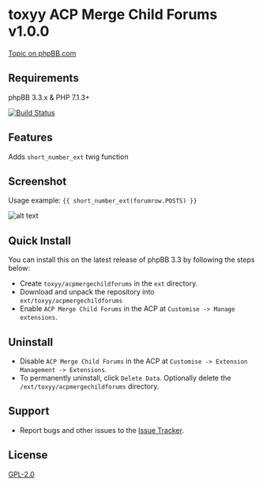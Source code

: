 # toxyy ACP Merge Child Forums v1.0.0

[Topic on phpBB.com](https://www.phpbb.com/community/viewtopic.php?t=2566181)

## Requirements

phpBB 3.3.x & PHP 7.1.3+

[![Build Status](https://travis-ci.org/toxyy/acpmergechildforums.svg?branch=master)](https://travis-ci.org/toxyy/acpmergechildforums)
## Features

Adds `short_number_ext` twig function

## Screenshot

Usage example: `{{ short_number_ext(forumrow.POSTS) }}`

![alt text](https://i.snipboard.io/tQVbdR.jpg)

## Quick Install

You can install this on the latest release of phpBB 3.3 by following the steps below:

* Create `toxyy/acpmergechildforums` in the `ext` directory.
* Download and unpack the repository into `ext/toxyy/acpmergechildforums`
* Enable `ACP Merge Child Forums` in the ACP at `Customise -> Manage extensions`.

## Uninstall

* Disable `ACP Merge Child Forums` in the ACP at `Customise -> Extension Management -> Extensions`.
* To permanently uninstall, click `Delete Data`. Optionally delete the `/ext/toxyy/acpmergechildforums` directory.

## Support

* Report bugs and other issues to the [Issue Tracker](https://github.com/toxyy/acpmergechildforums/issues).

## License

[GPL-2.0](license.txt)
